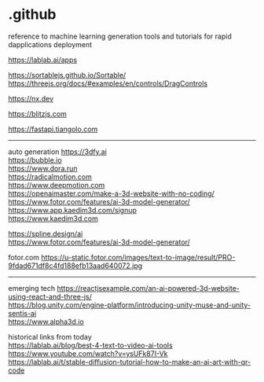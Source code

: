 # .github
reference to machine learning generation tools and tutorials for rapid dapplications deployment


https://lablab.ai/apps

https://sortablejs.github.io/Sortable/
https://threejs.org/docs/#examples/en/controls/DragControls

https://nx.dev

https://blitzjs.com



https://fastapi.tiangolo.com

-------------

auto generation
https://3dfy.ai<br />
https://bubble.io<br />
https://www.dora.run<br />
https://radicalmotion.com<br />
https://www.deepmotion.com<br />
https://openaimaster.com/make-a-3d-website-with-no-coding/<br />
https://www.fotor.com/features/ai-3d-model-generator/<br />
https://www.app.kaedim3d.com/signup<br />
https://www.kaedim3d.com<br />

https://spline.design/ai<br />
https://www.fotor.com/features/ai-3d-model-generator/<br />

fotor.com
https://u-static.fotor.com/images/text-to-image/result/PRO-9fdad671df8c4fd188efb13aad640072.jpg<br />
_____________
emerging tech
https://reactjsexample.com/an-ai-powered-3d-website-using-react-and-three-js/<br />
https://blog.unity.com/engine-platform/introducing-unity-muse-and-unity-sentis-ai<br />
https://www.alpha3d.io<br />

historical links from today<br />
https://lablab.ai/blog/best-4-text-to-video-ai-tools<br />
https://www.youtube.com/watch?v=ysUFk87I-Vk<br />
https://lablab.ai/t/stable-diffusion-tutorial-how-to-make-an-ai-art-with-qr-code<br />
